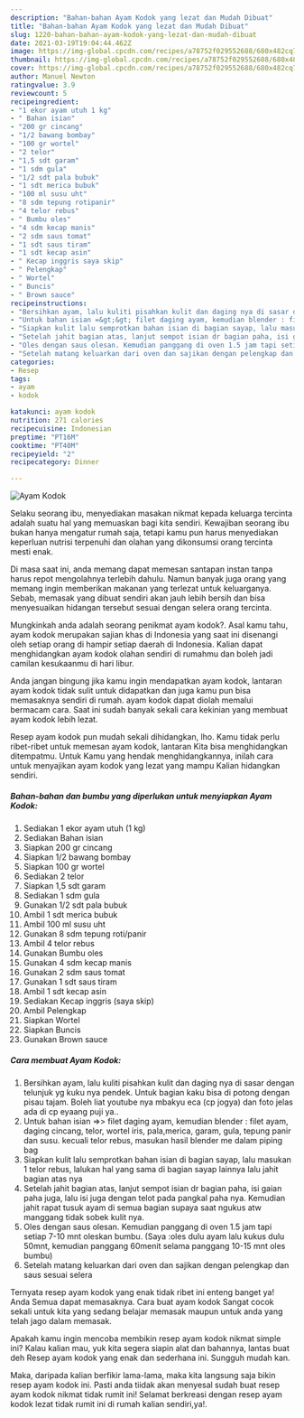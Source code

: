 ```yaml
---
description: "Bahan-bahan Ayam Kodok yang lezat dan Mudah Dibuat"
title: "Bahan-bahan Ayam Kodok yang lezat dan Mudah Dibuat"
slug: 1220-bahan-bahan-ayam-kodok-yang-lezat-dan-mudah-dibuat
date: 2021-03-19T19:04:44.462Z
image: https://img-global.cpcdn.com/recipes/a78752f029552688/680x482cq70/ayam-kodok-foto-resep-utama.jpg
thumbnail: https://img-global.cpcdn.com/recipes/a78752f029552688/680x482cq70/ayam-kodok-foto-resep-utama.jpg
cover: https://img-global.cpcdn.com/recipes/a78752f029552688/680x482cq70/ayam-kodok-foto-resep-utama.jpg
author: Manuel Newton
ratingvalue: 3.9
reviewcount: 5
recipeingredient:
- "1 ekor ayam utuh 1 kg"
- " Bahan isian"
- "200 gr cincang"
- "1/2 bawang bombay"
- "100 gr wortel"
- "2 telor"
- "1,5 sdt garam"
- "1 sdm gula"
- "1/2 sdt pala bubuk"
- "1 sdt merica bubuk"
- "100 ml susu uht"
- "8 sdm tepung rotipanir"
- "4 telor rebus"
- " Bumbu oles"
- "4 sdm kecap manis"
- "2 sdm saus tomat"
- "1 sdt saus tiram"
- "1 sdt kecap asin"
- " Kecap inggris saya skip"
- " Pelengkap"
- " Wortel"
- " Buncis"
- " Brown sauce"
recipeinstructions:
- "Bersihkan ayam, lalu kuliti pisahkan kulit dan daging nya di sasar dengan telunjuk yg kuku nya pendek. Untuk bagian kaku bisa di potong dengan pisau tajam. Boleh liat youtube nya mbakyu eca (cp jogya) dan foto jelas ada di cp eyaang puji ya.."
- "Untuk bahan isian =&gt;&gt; filet daging ayam, kemudian blender : filet ayam, daging cincang, telor, wortel iris, pala,merica, garam, gula, tepung panir dan susu. kecuali telor rebus, masukan hasil blender me dalam piping bag"
- "Siapkan kulit lalu semprotkan bahan isian di bagian sayap, lalu masukan 1 telor rebus, lalukan hal yang sama di bagian sayap lainnya lalu jahit bagian atas nya"
- "Setelah jahit bagian atas, lanjut sempot isian dr bagian paha, isi gaian paha juga, lalu isi juga dengan telot pada pangkal paha nya. Kemudian jahit rapat tusuk ayam di semua bagian supaya saat ngukus atw manggang tidak sobek kulit nya."
- "Oles dengan saus olesan. Kemudian panggang di oven 1.5 jam tapi setiap 7-10 mnt oleskan bumbu. (Saya :oles dulu ayam lalu kukus dulu 50mnt, kemudian panggang 60menit selama panggang 10-15 mnt oles bumbu)"
- "Setelah matang keluarkan dari oven dan sajikan dengan pelengkap dan saus sesuai selera"
categories:
- Resep
tags:
- ayam
- kodok

katakunci: ayam kodok 
nutrition: 271 calories
recipecuisine: Indonesian
preptime: "PT16M"
cooktime: "PT40M"
recipeyield: "2"
recipecategory: Dinner

---
```



![Ayam Kodok](https://img-global.cpcdn.com/recipes/a78752f029552688/680x482cq70/ayam-kodok-foto-resep-utama.jpg)

Selaku seorang ibu, menyediakan masakan nikmat kepada keluarga tercinta adalah suatu hal yang memuaskan bagi kita sendiri. Kewajiban seorang ibu bukan hanya mengatur rumah saja, tetapi kamu pun harus menyediakan keperluan nutrisi terpenuhi dan olahan yang dikonsumsi orang tercinta mesti enak.

Di masa  saat ini, anda memang dapat memesan santapan instan tanpa harus repot mengolahnya terlebih dahulu. Namun banyak juga orang yang memang ingin memberikan makanan yang terlezat untuk keluarganya. Sebab, memasak yang dibuat sendiri akan jauh lebih bersih dan bisa menyesuaikan hidangan tersebut sesuai dengan selera orang tercinta. 



Mungkinkah anda adalah seorang penikmat ayam kodok?. Asal kamu tahu, ayam kodok merupakan sajian khas di Indonesia yang saat ini disenangi oleh setiap orang di hampir setiap daerah di Indonesia. Kalian dapat menghidangkan ayam kodok olahan sendiri di rumahmu dan boleh jadi camilan kesukaanmu di hari libur.

Anda jangan bingung jika kamu ingin mendapatkan ayam kodok, lantaran ayam kodok tidak sulit untuk didapatkan dan juga kamu pun bisa memasaknya sendiri di rumah. ayam kodok dapat diolah memalui bermacam cara. Saat ini sudah banyak sekali cara kekinian yang membuat ayam kodok lebih lezat.

Resep ayam kodok pun mudah sekali dihidangkan, lho. Kamu tidak perlu ribet-ribet untuk memesan ayam kodok, lantaran Kita bisa menghidangkan ditempatmu. Untuk Kamu yang hendak menghidangkannya, inilah cara untuk menyajikan ayam kodok yang lezat yang mampu Kalian hidangkan sendiri.

<!--inarticleads1-->

##### Bahan-bahan dan bumbu yang diperlukan untuk menyiapkan Ayam Kodok:

1. Sediakan 1 ekor ayam utuh (1 kg)
1. Sediakan  Bahan isian
1. Siapkan 200 gr cincang
1. Siapkan 1/2 bawang bombay
1. Siapkan 100 gr wortel
1. Sediakan 2 telor
1. Siapkan 1,5 sdt garam
1. Sediakan 1 sdm gula
1. Gunakan 1/2 sdt pala bubuk
1. Ambil 1 sdt merica bubuk
1. Ambil 100 ml susu uht
1. Gunakan 8 sdm tepung roti/panir
1. Ambil 4 telor rebus
1. Gunakan  Bumbu oles
1. Gunakan 4 sdm kecap manis
1. Gunakan 2 sdm saus tomat
1. Gunakan 1 sdt saus tiram
1. Ambil 1 sdt kecap asin
1. Sediakan  Kecap inggris (saya skip)
1. Ambil  Pelengkap
1. Siapkan  Wortel
1. Siapkan  Buncis
1. Gunakan  Brown sauce




<!--inarticleads2-->

##### Cara membuat Ayam Kodok:

1. Bersihkan ayam, lalu kuliti pisahkan kulit dan daging nya di sasar dengan telunjuk yg kuku nya pendek. Untuk bagian kaku bisa di potong dengan pisau tajam. Boleh liat youtube nya mbakyu eca (cp jogya) dan foto jelas ada di cp eyaang puji ya..
1. Untuk bahan isian =&gt;&gt; filet daging ayam, kemudian blender : filet ayam, daging cincang, telor, wortel iris, pala,merica, garam, gula, tepung panir dan susu. kecuali telor rebus, masukan hasil blender me dalam piping bag
1. Siapkan kulit lalu semprotkan bahan isian di bagian sayap, lalu masukan 1 telor rebus, lalukan hal yang sama di bagian sayap lainnya lalu jahit bagian atas nya
1. Setelah jahit bagian atas, lanjut sempot isian dr bagian paha, isi gaian paha juga, lalu isi juga dengan telot pada pangkal paha nya. Kemudian jahit rapat tusuk ayam di semua bagian supaya saat ngukus atw manggang tidak sobek kulit nya.
1. Oles dengan saus olesan. Kemudian panggang di oven 1.5 jam tapi setiap 7-10 mnt oleskan bumbu. (Saya :oles dulu ayam lalu kukus dulu 50mnt, kemudian panggang 60menit selama panggang 10-15 mnt oles bumbu)
1. Setelah matang keluarkan dari oven dan sajikan dengan pelengkap dan saus sesuai selera




Ternyata resep ayam kodok yang enak tidak ribet ini enteng banget ya! Anda Semua dapat memasaknya. Cara buat ayam kodok Sangat cocok sekali untuk kita yang sedang belajar memasak maupun untuk anda yang telah jago dalam memasak.

Apakah kamu ingin mencoba membikin resep ayam kodok nikmat simple ini? Kalau kalian mau, yuk kita segera siapin alat dan bahannya, lantas buat deh Resep ayam kodok yang enak dan sederhana ini. Sungguh mudah kan. 

Maka, daripada kalian berfikir lama-lama, maka kita langsung saja bikin resep ayam kodok ini. Pasti anda tiidak akan menyesal sudah buat resep ayam kodok nikmat tidak rumit ini! Selamat berkreasi dengan resep ayam kodok lezat tidak rumit ini di rumah kalian sendiri,ya!.

